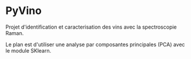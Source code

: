 # PyVino

Projet d'identification et caracterisation des vins avec la spectroscopie Raman.

Le plan est d'utiliser une analyse par composantes principales (PCA) avec le module SKlearn.

